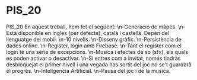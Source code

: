 # PIS_20
PIS_20
En aquest treball, hem fet el següent:
\n-Generació de mapes.
\n-Està disponible en ingles (per defecte), català i castellà. Depén del llenguatge del mobil.
\n-10 nivells.
\n-Disseny gràfic.
\n-Persistència de dades online.
\n-Register, login amb Firebase.
\n-Tant el register com el login té una sèrie de excepcions.
\n-Musica i efectes de so (sfx), els quals es poden activar o desactivar.
\n-Si entres com a invitat, només tindràs desbloquejat el primer nivell i una vegada has sortit del joc no se't guardarà el progrès.
\n-Inteligencia Artificial.
\n-Pausa del joc i de la musica.
